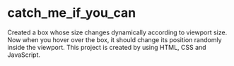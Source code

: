 # catch_me_if_you_can
Created a box whose size changes dynamically according to viewport size. Now when you hover over the box, it should change its position randomly inside the viewport. This project is created by using HTML, CSS and JavaScript.
